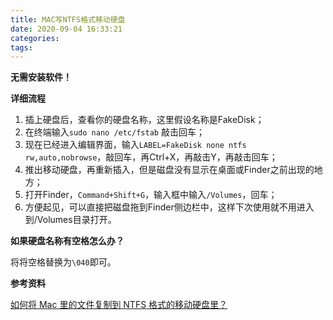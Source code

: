 ```yaml
---
title: MAC写NTFS格式移动硬盘
date: 2020-09-04 16:33:21
categories:
tags:
---
```


**无需安装软件！**



**详细流程**

1. 插上硬盘后，查看你的硬盘名称，这里假设名称是FakeDisk；
2. 在终端输入`sudo nano /etc/fstab` 敲击回车；
3. 现在已经进入编辑界面，输入`LABEL=FakeDisk none ntfs rw,auto,nobrowse`，敲回车，再Ctrl+X，再敲击Y，再敲击回车；
4. 推出移动硬盘，再重新插入，但是磁盘没有显示在桌面或Finder之前出现的地方；
5.  打开Finder，`Command+Shift+G`，输入框中输入`/Volumes`，回车；
6. 方便起见，可以直接把磁盘拖到Finder侧边栏中，这样下次使用就不用进入到/Volumes目录打开。



**如果硬盘名称有空格怎么办？**

将将空格替换为`\040`即可。



**参考资料**

[如何将 Mac 里的文件复制到 NTFS 格式的移动硬盘里？](https://www.zhihu.com/question/19571334)